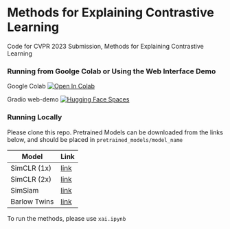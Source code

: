 # Methods for Explaining Contrastive Learning
Code for CVPR 2023 Submission, Methods for Explaining Contrastive Learning

### Running from Goolge Colab or Using the Web Interface Demo
Google Colab [![Open In Colab](https://colab.research.google.com/assets/colab-badge.svg)](https://colab.research.google.com/drive/1Z9Zax5hTxgp1FtwOOwOiJ6ShEFW5zf4A?usp=share_link)

Gradio web-demo [![Hugging Face Spaces](https://img.shields.io/badge/%F0%9F%A4%97%20Hugging%20Face-Spaces-blue)](https://huggingface.co/spaces/CVPRAnnon/xai-cl)

### Running Locally

Please clone this repo. Pretrained Models can be downloaded from the links below, and should be placed in `pretrained_models/model_name`

| Model  | Link |
| ------------- | ------------- |
| SimCLR (1x)  | [link](https://drive.google.com/file/d/1UHePxqfxZZUICndKFPCE4Zuz81qe8ml1/view?usp=share_link)  |
| SimCLR (2x) | [link](https://drive.google.com/file/d/1XP0fTLWNPVz_vV2PcajnAGSyhHNHCMlc/view?usp=share_link)  |
| SimSiam | [link](https://drive.google.com/file/d/1fscbMo99XdCQjRnpS1wWvpAWB1r_va4z/view?usp=share_link)  |
| Barlow Twins  | [link](https://drive.google.com/file/d/1bukHh3jCycNHfLDhRvXoqxGG0-X1dREw/view?usp=share_link)  |

To run the methods, please use `xai.ipynb`
